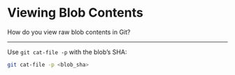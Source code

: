 # Viewing Blob Contents

How do you view raw blob contents in Git?

---

Use `git cat-file -p` with the blob’s SHA:

```bash
git cat-file -p <blob_sha>
```
